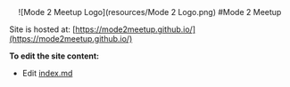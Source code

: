 <center>
![Mode 2 Meetup Logo](resources/Mode 2 Logo.png)
#Mode 2 Meetup
</center>

Site is hosted at: [https://mode2meetup.github.io/](https://mode2meetup.github.io/)

**To edit the site content:**
* Edit [index.md](index.md)

